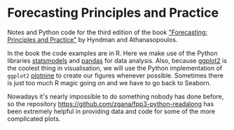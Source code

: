 # Forecasting Principles and Practice
Notes and Python code for the third edition of the book ["Forecasting: Principles and Practice"](https://otexts.com/fpp3/) by Hyndman and Athanasopoulos.

In the book the code examples are in R. Here we make use of the Python libraries [statsmodels](https://www.statsmodels.org/stable/index.html) and [pandas](https://pandas.pydata.org/) for data analysis. Also, because [ggplot2](https://ggplot2.tidyverse.org/) is the coolest thing in visualisation, we will use the Python implementation of `ggplot2` [plotnine](https://plotnine.org/) to create our figures whenever possible. Sometimes there is just too much R magic going on and we have to go back to Seaborn.

Nowadays it's nearly impossible to do something nobody has done before, so the repository https://github.com/zgana/fpp3-python-readalong has been extremely helpful in providing data and code for some of the more complicated plots.
